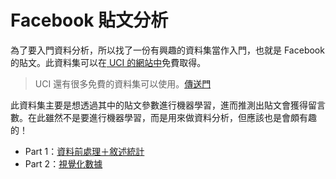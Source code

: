 # Facebook 貼文分析

為了要入門資料分析，所以找了一份有興趣的資料集當作入門，也就是 Facebook 的貼文。此資料集可以在[ UCI 的網站中](https://archive.ics.uci.edu/ml/datasets/Facebook+Comment+Volume+Dataset)免費取得。
> UCI 還有很多免費的資料集可以使用。[傳送門](https://archive.ics.uci.edu/ml/datasets.html)

此資料集主要是想透過其中的貼文參數進行機器學習，進而推測出貼文會獲得留言數。在此雖然不是要進行機器學習，而是用來做資料分析，但應該也是會頗有趣的！

* Part 1：[資料前處理＋敘述統計](https://github.com/YanHaoChen/Machine-Learning-and-Data-Mining/tree/master/facebook_post/part1.md)
* Part 2：[視覺化數據](https://github.com/YanHaoChen/Machine-Learning-and-Data-Mining/tree/master/facebook_post/part1.md)